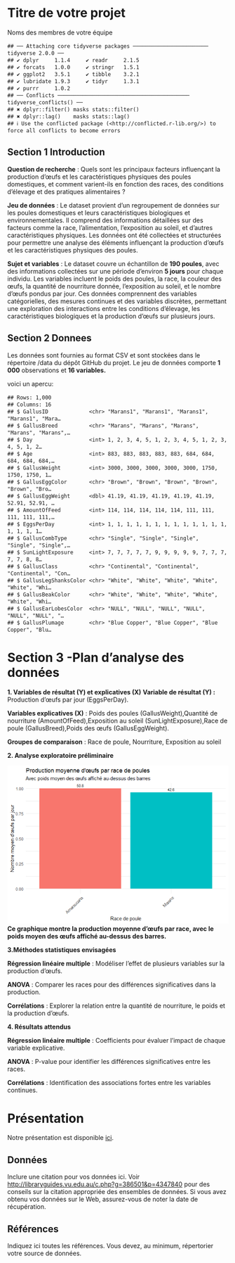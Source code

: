 Titre de votre projet
================
Noms des membres de votre équipe

    ## ── Attaching core tidyverse packages ──────────────────────── tidyverse 2.0.0 ──
    ## ✔ dplyr     1.1.4     ✔ readr     2.1.5
    ## ✔ forcats   1.0.0     ✔ stringr   1.5.1
    ## ✔ ggplot2   3.5.1     ✔ tibble    3.2.1
    ## ✔ lubridate 1.9.3     ✔ tidyr     1.3.1
    ## ✔ purrr     1.0.2     
    ## ── Conflicts ────────────────────────────────────────── tidyverse_conflicts() ──
    ## ✖ dplyr::filter() masks stats::filter()
    ## ✖ dplyr::lag()    masks stats::lag()
    ## ℹ Use the conflicted package (<http://conflicted.r-lib.org/>) to force all conflicts to become errors

## Section 1 Introduction

**Question de recherche** : Quels sont les principaux facteurs
influençant la production d’œufs et les caractéristiques physiques des
poules domestiques, et comment varient-ils en fonction des races, des
conditions d’élevage et des pratiques alimentaires ?

**Jeu de données** : Le dataset provient d’un regroupement de données
sur les poules domestiques et leurs caractéristiques biologiques et
environnementales. Il comprend des informations détaillées sur des
facteurs comme la race, l’alimentation, l’exposition au soleil, et
d’autres caractéristiques physiques. Les données ont été collectées et
structurées pour permettre une analyse des éléments influençant la
production d’œufs et les caractéristiques physiques des poules.

**Sujet et variables** : Le dataset couvre un échantillon de **190
poules**, avec des informations collectées sur une période d’environ **5
jours** pour chaque individu. Les variables incluent le poids des
poules, la race, la couleur des œufs, la quantité de nourriture donnée,
l’exposition au soleil, et le nombre d’œufs pondus par jour. Ces données
comprennent des variables catégorielles, des mesures continues et des
variables discrètes, permettant une exploration des interactions entre
les conditions d’élevage, les caractéristiques biologiques et la
production d’œufs sur plusieurs jours.

## Section 2 Donnees

Les données sont fournies au format CSV et sont stockées dans le
répertoire /data du dépôt GitHub du projet. Le jeu de données comporte
**1 000** observations et **16 variables.**

voici un apercu:

    ## Rows: 1,000
    ## Columns: 16
    ## $ GallusID             <chr> "Marans1", "Marans1", "Marans1", "Marans1", "Mara…
    ## $ GallusBreed          <chr> "Marans", "Marans", "Marans", "Marans", "Marans",…
    ## $ Day                  <int> 1, 2, 3, 4, 5, 1, 2, 3, 4, 5, 1, 2, 3, 4, 5, 1, 2…
    ## $ Age                  <int> 883, 883, 883, 883, 883, 684, 684, 684, 684, 684,…
    ## $ GallusWeight         <int> 3000, 3000, 3000, 3000, 3000, 1750, 1750, 1750, 1…
    ## $ GallusEggColor       <chr> "Brown", "Brown", "Brown", "Brown", "Brown", "Bro…
    ## $ GallusEggWeight      <dbl> 41.19, 41.19, 41.19, 41.19, 41.19, 52.91, 52.91, …
    ## $ AmountOfFeed         <int> 114, 114, 114, 114, 114, 111, 111, 111, 111, 111,…
    ## $ EggsPerDay           <int> 1, 1, 1, 1, 1, 1, 1, 1, 1, 1, 1, 1, 1, 1, 1, 1, 1…
    ## $ GallusCombType       <chr> "Single", "Single", "Single", "Single", "Single",…
    ## $ SunLightExposure     <int> 7, 7, 7, 7, 7, 9, 9, 9, 9, 9, 7, 7, 7, 7, 7, 8, 8…
    ## $ GallusClass          <chr> "Continental", "Continental", "Continental", "Con…
    ## $ GallusLegShanksColor <chr> "White", "White", "White", "White", "White", "Whi…
    ## $ GallusBeakColor      <chr> "White", "White", "White", "White", "White", "Whi…
    ## $ GallusEarLobesColor  <chr> "NULL", "NULL", "NULL", "NULL", "NULL", "NULL", "…
    ## $ GallusPlumage        <chr> "Blue Copper", "Blue Copper", "Blue Copper", "Blu…

# Section 3 -Plan d’analyse des données

**1. Variables de résultat (Y) et explicatives (X)** **Variable de
résultat (Y) :** Production d’œufs par jour (EggsPerDay).

**Variables explicatives (X)** : Poids des poules
(GallusWeight),Quantité de nourriture (AmountOfFeed),Exposition au
soleil (SunLightExposure),Race de poule (GallusBreed),Poids des œufs
(GallusEggWeight).

**Groupes de comparaison** : Race de poule, Nourriture, Exposition au
soleil

**2. Analyse exploratoire préliminaire**

![](README_files/figure-gfm/unnamed-chunk-2-1.png)<!-- --> **Ce
graphique montre la production moyenne d’œufs par race, avec le poids
moyen des œufs affiché au-dessus des barres.**

**3.Méthodes statistiques envisagées**

**Régression linéaire multiple** : Modéliser l’effet de plusieurs
variables sur la production d’œufs.

**ANOVA** : Comparer les races pour des différences significatives dans
la production.

**Corrélations** : Explorer la relation entre la quantité de nourriture,
le poids et la production d’œufs.

**4. Résultats attendus**

**Régression linéaire multiple** : Coefficients pour évaluer l’impact de
chaque variable explicative.

**ANOVA** : P-value pour identifier les différences significatives entre
les races.

**Corrélations** : Identification des associations fortes entre les
variables continues.

# Présentation

Notre présentation est disponible [ici](presentation/presentation.html).

## Données

Inclure une citation pour vos données ici. Voir
<http://libraryguides.vu.edu.au/c.php?g=386501&p=4347840> pour des
conseils sur la citation appropriée des ensembles de données. Si vous
avez obtenu vos données sur le Web, assurez-vous de noter la date de
récupération.

## Références

Indiquez ici toutes les références. Vous devez, au minimum, répertorier
votre source de données.

